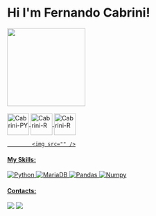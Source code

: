 <h1>Hi I'm Fernando Cabrini!</h1>

<div>
  <a href="https://www.linkedin.com/in/fernando-cabrini" target="_blank">
  <img height="180em" src="https://github-readme-stats.vercel.app/api?username=lfcabrini&show_icons=true&theme=onedark" />
</div>

<div style="display: inline_block"><br>
  <img align="center" alt="Cabrini-PY" height="50" width="50" src="https://cdn.jsdelivr.net/gh/devicons/devicon@latest/icons/python/python-original.svg" />
  <img align="center" alt="Cabrini-R" height="50" width="50" src="https://cdn.jsdelivr.net/gh/devicons/devicon@latest/icons/r/r-original.svg" />
  <img align="center" alt="Cabrini-R" height="50" width="50" src="https://cdn.jsdelivr.net/gh/devicons/devicon@latest/icons/mariadb/mariadb-original.svg" />
 
          
            <img src="" />
          
</div>

<!--[![Anurag's GitHub stats](https://github-readme-stats.vercel.app/api?username=lfcabrini&show_icons=true&theme=onedark)](https://github.com/anuraghazra/github-readme-stats) -->

#### My Skills:
![Python](https://img.shields.io/badge/Python-FFD43B?style=for-the-badge&logo=python&logoColor=blue)
![MariaDB](https://img.shields.io/badge/MariaDB-003545?style=for-the-badge&logo=mariadb&logoColor=white)
![Pandas](https://img.shields.io/badge/Pandas-2C2D72?style=for-the-badge&logo=pandas&logoColor=white)
![Numpy](https://img.shields.io/badge/Numpy-777BB4?style=for-the-badge&logo=numpy&logoColor=white)

#### Contacts:
<div>
<a href="https://www.linkedin.com/in/fernando-cabrini" target="_blank"><img src="https://img.shields.io/badge/-LinkedIn-%230077B5?style=for-the-badge&logo=linkedin&logoColor=white"  target="_blank"></a>
<a href="mailto:contato.lfercabrini@gmail.com" target="_blank"><img src="https://img.shields.io/badge/Gmail-D14836?style=for-the-badge&logo=gmail&logoColor=white" target="_blank"></a>
</div>
